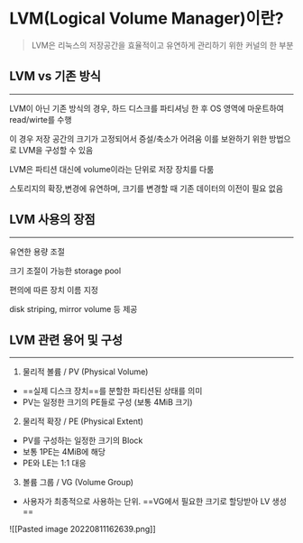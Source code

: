 LVM(Logical Volume Manager)이란?
==============================================================

 
>LVM은 리눅스의 저장공간을 효율적이고 유연하게 관리하기 위한 커널의 한 부분



## LVM vs 기존 방식
-----------------------

LVM이 아닌 기존 방식의 경우, 하드 디스크를 파티셔닝 한 후 OS 영역에 마운트하여 read/wirte를 수행

이 경우 저장 공간의 크기가 고정되어서 증설/축소가 어려움 이를 보완하기 위한 방법으로 LVM을 구성할 수 있음

LVM은 파티션 대신에 volume이라는 단위로 저장 장치를 다룸

스토리지의 확장,변경에 유연하며, 크기를 변경할 때 기존 데이터의 이전이 필요 없음

## LVM 사용의 장점
---------------------

  
유연한 용량 조절

크기 조절이 가능한 storage pool

편의에 따른 장치 이름 지정

disk striping, mirror volume 등 제공

## LVM 관련 용어 및 구성
-----------------------------

1. 물리적 볼륨 / PV (Physical Volume)
- ==실제 디스크 장치==를 분할한 파티션된 상태를 의미
- PV는 일정한 크기의 PE들로 구성 (보통 4MiB 크기)

2. 물리적 확장 / PE (Physical Extent)
- PV를 구성하는 일정한 크기의 Block
- 보통 1PE는 4MiB에 해당
- PE와 LE는 1:1 대응

3. 볼륨 그룹 / VG (Volume Group)
- 사용자가 최종적으로 사용하는 단위. ==VG에서 필요한 크기로 할당받아 LV 생성==

![[Pasted image 20220811162639.png]]
